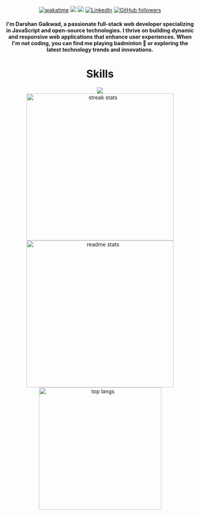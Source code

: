 <div align="center">

[![wakatime](https://wakatime.com/badge/user/018bc9e4-4b72-4347-968d-38f6246d1c7c.svg)](https://wakatime.com/@018bc9e4-4b72-4347-968d-38f6246d1c7c)
<a href="https://visitorbadge.io/status?path=darshangaikwad4114%2Fdarshangaikwad4114"><img src="https://api.visitorbadge.io/api/visitors?path=darshangaikwad4114%2Fdarshangaikwad4114&label=🌍 %20 Total%20Visitors&countColor=%23263759&style=flat&labelStyle=none" /></a>
<a href="https://github.com/darshangaikwad4114?tab=repositories"><img src="https://img.shields.io/github/stars/darshangaikwad4114?style=flat&logo=github&label=Total%20Stars&color=teal"/></a>
[![LinkedIn](https://img.shields.io/static/v1.svg?label=LinkedIn&message=darshan-gaikwad&logo=linkedin&style=flat&color=blue)](https://www.linkedin.com/in/darshan-gaikwad/) [![GitHub followers](https://img.shields.io/github/followers/darshangaikwad4114.svg?label=Follow%20@darshangaikwad4114&style=social)](https://github.com/darshangaikwad4114/)
 
<h4>
I'm Darshan Gaikwad, a passionate full-stack web developer specializing in JavaScript and open-source technologies. I thrive on building dynamic and responsive web applications that enhance user experiences. When I'm not coding, you can find me playing badminton 🏸 or exploring the latest technology trends and innovations.
</h4>

<div align="center">
<h1>Skills</h1>
    <img src="https://skillicons.dev/icons?i=java,python,html,css,javascript,typescript,bootstrap,tailwind,sass,nodejs,react,next,express,mongo,mysql,vite,firebase,aws,postman,git,vscode,&perline=7" />
</div>
<div align=center>
  <img width=390 src="https://streak-stats.demolab.com/?user=darshangaikwad4114&count_private=true&theme=react&border_radius=10" alt="streak stats"/>
  <img width=390 src="https://github-readme-stats.vercel.app/api?username=darshangaikwad4114&show_icons=true&theme=react&rank_icon=github&border_radius=10" alt="readme stats" />
  <img width=325 align="center" src="https://github-readme-stats.vercel.app/api/top-langs/?username=darshangaikwad4114&hide=HTML&langs_count=8&layout=compact&theme=react&border_radius=10&size_weight=0.5&count_weight=0.5&exclude_repo=github-readme-stats" alt="top langs" />
</div>
<br>

<!-- <p align="center">
  <img  align=top flex-grow=1 src="https://leetcard.jacoblin.cool/Darshan_gaikwad?theme=dark&font=Nunito&ext=heatmap" />  
</p> -->
